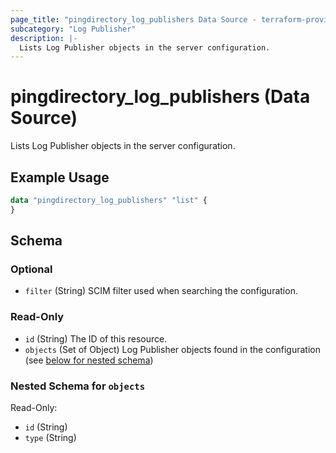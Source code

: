 ```yaml
---
page_title: "pingdirectory_log_publishers Data Source - terraform-provider-pingdirectory"
subcategory: "Log Publisher"
description: |-
  Lists Log Publisher objects in the server configuration.
---
```


# pingdirectory_log_publishers (Data Source)

Lists Log Publisher objects in the server configuration.

## Example Usage

```terraform
data "pingdirectory_log_publishers" "list" {
}
```

<!-- schema generated by tfplugindocs -->
## Schema

### Optional

- `filter` (String) SCIM filter used when searching the configuration.

### Read-Only

- `id` (String) The ID of this resource.
- `objects` (Set of Object) Log Publisher objects found in the configuration (see [below for nested schema](#nestedatt--objects))

<a id="nestedatt--objects"></a>
### Nested Schema for `objects`

Read-Only:

- `id` (String)
- `type` (String)

